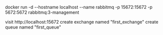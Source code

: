 docker run -d --hostname localhost --name rabbitmq -p 15672:15672 -p 5672:5672 rabbitmq:3-management

visit http://localhost:15672
create exchange named "first_exchange"
create queue named "first_queue"
